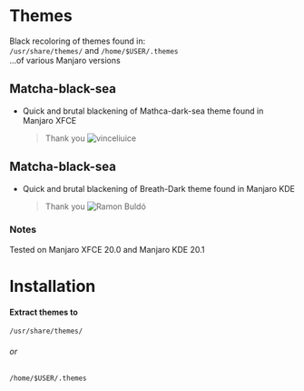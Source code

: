 # Themes
Black recoloring of themes found in:
<br> 
`/usr/share/themes/` and `/home/$USER/.themes`
<br>
...of various Manjaro versions
## Matcha-black-sea
* Quick and brutal blackening of Mathca-dark-sea theme found in Manjaro XFCE
  <br>
  > Thank you ![vinceliuice](https://github.com/vinceliuice/Matcha-gtk-theme)

## Matcha-black-sea
* Quick and brutal blackening of Breath-Dark theme found in Manjaro KDE
  <br>
  > Thank you ![Ramon Buldó](https://gitlab.manjaro.org/artwork/themes/breath-gtk/-/tree/master/Breath-Dark)
  
### Notes
Tested on Manjaro XFCE 20.0 and Manjaro KDE 20.1
# Installation
  #### Extract themes to
  `/usr/share/themes/`
  ###### or 
  `/home/$USER/.themes`
